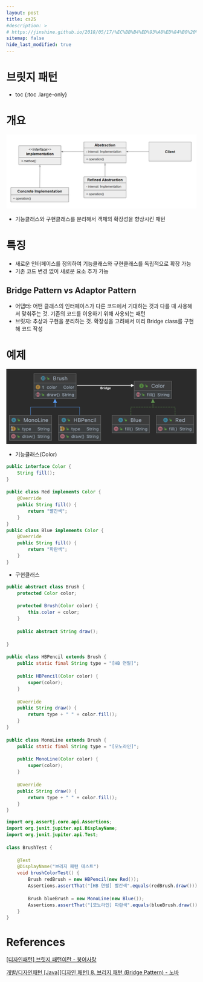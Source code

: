 ```yaml
---
layout: post
title: cs25
#description: >
# https://jinshine.github.io/2018/05/17/%EC%BB%B4%ED%93%A8%ED%84%B0%20%EA%B8%B0%EC%B4%88/%EB%A9%94%EB%AA%A8%EB%A6%AC%EA%B5%AC%EC%A1%B0/
sitemap: false
hide_last_modified: true
---
```

# 브릿지 패턴

* toc
{:toc .large-only}

# 개요

![](/assets/img/cs/bridge.png)

- 기능클래스와 구현클래스를 분리해서 객체의 확장성을 향상시킨 패턴

# 특징
- 새로운 인터페이스를 정의하여 기능클래스와 구현클래스를 독립적으로 확장 가능
- 기존 코드 변경 없이 새로운 요소 추가 가능

## Bridge Pattern vs Adaptor Pattern
- 어댑터: 어떤 클래스의 인터페이스가 다른 코드에서 기대하는 것과 다를 때 사용해서 맞춰주는 것. 기존의 코드를 이용하기 위해 사용되는 패턴
- 브릿지: 추상과 구현을 분리하는 것. 확장성을 고려해서 미리 Bridge class를 구현해 코드 작성

# 예제

![](/assets/img/cs/bridge2.png)

- 기능클래스(Color)

```JAVA
public interface Color {
    String fill();
}

public class Red implements Color {
    @Override
    public String fill() {
        return "빨간색";
    }
}
public class Blue implements Color {
    @Override
    public String fill() {
        return "파란색";
    }
}
```

- 구현클래스

```JAVA
public abstract class Brush {
    protected Color color;
 
    protected Brush(Color color) {
        this.color = color;
    }
 
    public abstract String draw();
 
}

public class HBPencil extends Brush {
    public static final String type = "[HB 연필]";
 
    public HBPencil(Color color) {
        super(color);
    }
 
    @Override
    public String draw() {
        return type + " " + color.fill();
    }
}

public class MonoLine extends Brush {
    public static final String type = "[모노라인]";
 
    public MonoLine(Color color) {
        super(color);
    }
 
    @Override
    public String draw() {
        return type + " " + color.fill();
    }
}
```

```JAVA
import org.assertj.core.api.Assertions;
import org.junit.jupiter.api.DisplayName;
import org.junit.jupiter.api.Test;
 
class BrushTest {
 
    @Test
    @DisplayName("브리지 패턴 테스트")
    void brushColorTest() {
        Brush redBrush = new HBPencil(new Red());
        Assertions.assertThat("[HB 연필] 빨간색".equals(redBrush.draw()));
 
        Brush blueBrush = new MonoLine(new Blue());
        Assertions.assertThat("[모노라인] 파란색".equals(blueBrush.draw()));
    }
}
```

# References

[[디자인패턴] 브릿지 패턴이란 - 붕어사랑](https://lucky516.tistory.com/197)

[개발/디자인패턴 [Java][디자인 패턴] 8. 브리지 패턴 (Bridge Pattern) - 노바](https://hirlawldo.tistory.com/169)
